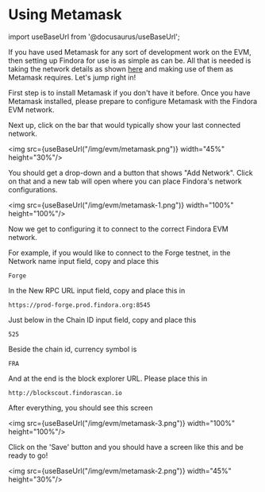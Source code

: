 # Using Metamask

import useBaseUrl from '@docusaurus/useBaseUrl';

If you have used Metamask for any sort of development work on the EVM, then setting up Findora for use is as simple as can be. All that is needed is taking the network details as shown [here](https://wiki.findora.org/docs/dapp/network/) and making use of them as Metamask requires. Let's jump right in!

First step is to install Metamask if you don't have it before. Once you have Metamask installed, please prepare to configure Metamask with the Findora EVM network.

Next up, click on the bar that would typically show your last connected network. 

<img src={useBaseUrl("/img/evm/metamask.png")} width="45%" height="30%"/>


You should get a drop-down and a button that shows "Add Network". Click on that and a new tab will open where you can place Findora's network configurations.

<img src={useBaseUrl("/img/evm/metamask-1.png")} width="100%" height="100%"/>

Now we get to configuring it to connect to the correct Findora EVM network. 

For example, if you would like to connect to the Forge testnet, in the Network name input field, copy and place this

```
Forge
```

In the New RPC URL input field, copy and place this in 

```
https://prod-forge.prod.findora.org:8545
```

Just below in the Chain ID input field, copy and place this

```
525
```

Beside the chain id, currency symbol is 

```
FRA
```

And at the end is the block explorer URL. Please place this in

```
http://blockscout.findorascan.io
```

After everything, you should see this screen

<img src={useBaseUrl("/img/evm/metamask-3.png")} width="100%" height="100%"/>


Click on the 'Save' button and you should have a screen like this and be ready to go!

<img src={useBaseUrl("/img/evm/metamask-2.png")} width="45%" height="30%"/>
